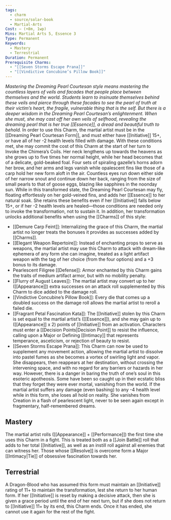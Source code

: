 ```yaml
---
tags:
  - charm
  - source/solar-book
  - Martial-Arts
Cost: — (+8m, 1wp)
Mins: Martial Arts 5, Essence 3
Type: Permanent
Keywords:
  - Mastery
  - Terrestrial
Duration: Permanent
Prerequisite Charms:
  - "[[Seven Storms Escape Prana]]"
  - "[[Vindictive Concubine’s Pillow Book]]"
---
```

*Mastering the Dreaming Pearl Courtesan style means mastering the countless layers of veils and facades that people place between themselves and the world. Students learn to insinuate themselves behind these veils and pierce through these facades to see the pearl of truth at their victim’s heart, the fragile, vulnerable thing that is the self. But there is a deeper wisdom in the Dreaming Pearl Courtesan’s enlightenment. When she must, she may cast off her own veils of selfhood, revealing the dreaming pearl that is her true [[Essence]], a dread and beautiful truth to behold.* 
In order to use this Charm, the martial artist must be in the [[Dreaming Pearl Courtesan Form]], and must either have [[Initiative]] 15+, or have all of her -2 health levels filled with damage. With these conditions met, she may commit the cost of this Charm at the start of her turn to Invoke the Chimera’s Coils. 
Her neck lengthens up towards the heavens as she grows up to five times her normal height, while her head becomes that of a delicate, gold-beaked foal. Four sets of spiraling gazelle’s horns adorn her brow, and her arms and legs vanish while opalescent fins like those of a carp hold her new form aloft in the air. Countless eyes run down either side of her narrow snout and continue down her back, ranging from the size of small pearls to that of goose eggs, blazing like sapphires in the noonday sun. 
While in this transformed state, the Dreaming Pearl Courtesan may fly, floating effortlessly on her gold-veined fins, and adds her [[Essence]] to her natural soak. She retains these benefits even if her [[Initiative]] falls below 15+, or if her -2 health levels are healed—those conditions are needed only to invoke the transformation, not to sustain it. In addition, her transformation unlocks additional benefits when using the [[Charms]] of this style:
- [[Demure Carp Feint]]: Internalizing the grace of this Charm, the martial artist no longer treats the bonuses it provides as successes added by [[Charms]]. 
- [[Elegant Weapon Repertoire]]: Instead of enchanting props to serve as weapons, the martial artist may use this Charm to attack with dream-like ephemera of any form she can imagine, treated as a light artifact weapon with the tag of her choice (from the four options) and a +3 bonus to its damage. 
- Pearlescent Filigree [[Defense]]: Armor enchanted by this Charm gains the traits of medium artifact armor, but with no mobility penalty. 
- [[Flurry of August Leaves]]: The martial artist may convert up to her ([[Appearance]]) extra successes on an attack roll supplemented by this Charm to dice added to the damage roll. 
- [[Vindictive Concubine’s Pillow Book]]: Every die that comes up a doubled success on the damage roll allows the martial artist to reroll a failed die. 
- [[Fragrant Petal Fascination Kata]]: The [[Initiative]] stolen by this Charm is set equal to the martial artist’s ([[Essence]]), and she may gain up to ([[Appearance]] x 2) points of [[Initiative]] from an activation. Characters must enter a [[Decision Points|Decision Point]] to resist the influence, calling upon a Major or Defining [[Intimacy]] that represents temperance, asceticism, or rejection of beauty to resist. 
- [[Seven Storms Escape Prana]]: This Charm can now be used to supplement any movement action, allowing the martial artist to dissolve into pastel fumes as she becomes a vortex of swirling light and vapor. She disappears, then reappears at her destination, without crossing the intervening space, and with no regard for any barriers or hazards in her way.
However, there is a danger in baring the truth of one’s soul in this esoteric apotheosis. Some have been so caught up in their ecstatic bliss that they forget they were ever mortal, vanishing from the world. If the martial artist suffers any damage (even bashing) to any -4 health level while in this form, she loses all hold on reality. She vanishes from Creation in a flash of pearlescent light, never to be seen again except in fragmentary, half-remembered dreams. 
## Mastery
The martial artist rolls ([[Appearance]] + [[Performance]]) the first time she uses this Charm in a fight. This is treated both as a [[Join Battle]] roll that adds to her total [[Initiative]], as well as an instill roll against all enemies that can witness her. Those whose [[Resolve]] is overcome form a Major [[Intimacy|Tie]] of obsessive fascination towards her. 
## Terrestrial
A Dragon-Blood who has assumed this form must maintain an [[Initiative]] rating of 11+ to maintain the transformation, lest she return to her human form. If her [[Initiative]] is reset by making a decisive attack, then she is given a grace period until the end of her next turn, but if she does not return to [[Initiative]] 11+ by its end, this Charm ends. Once it has ended, she cannot use it again for the rest of the fight. 